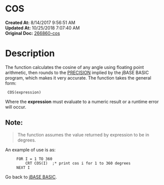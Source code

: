 # COS

**Created At:** 8/14/2017 9:56:51 AM  
**Updated At:** 10/25/2018 7:07:40 AM  
**Original Doc:** [266860-cos](https://docs.jbase.com/36868-jbase-basic/266860-cos)  


# Description

The function calculates the cosine of any angle using floating point arithmetic, then rounds to the [PRECISION](277629-precision) implied by the jBASE BASIC program, which makes it very accurate. The function takes the general form:

```
 COS(expression)
```

Where the **expression** must evaluate to a numeric result or a runtime error will occur.

## Note:


> The function assumes the value returned by expression to be in degrees.


An example of use is as:

```
     FOR I = 1 TO 360
         CRT COS(I)  ;* print cos i for 1 to 360 degrees
     NEXT I
```



Go back to [jBASE BASIC](263498-jbase-basic).
